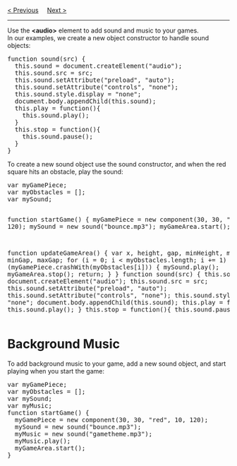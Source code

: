 <a href="/HTML/Graphics/Game/Images.md">&lt; Previous</a>
&nbsp;&nbsp;&nbsp;
<a href="/HTML/Graphics/Game/Gravity.md">Next &gt;</a>
<hr>
Use the <b>&lt;audio&gt;</b> element to add sound and music to your games.
<br>
In our examples, we create a new object constructor to handle sound objects:
<pre>
function sound(src) {
  this.sound = document.createElement("audio");
  this.sound.src = src;
  this.sound.setAttribute("preload", "auto");
  this.sound.setAttribute("controls", "none");
  this.sound.style.display = "none";
  document.body.appendChild(this.sound);
  this.play = function(){
    this.sound.play();
  }
  this.stop = function(){
    this.sound.pause();
  }
}
</pre>
To create a new sound object use the sound constructor, and when the red square hits an obstacle, play the sound:
<pre>
var myGamePiece;
var myObstacles = [];
var mySound;

function startGame() {
  myGamePiece = new component(30, 30, "red", 10, 120);
  mySound = new sound("bounce.mp3");
  myGameArea.start();
}

function updateGameArea() {
  var x, height, gap, minHeight, maxHeight, minGap, maxGap;
  for (i = 0; i < myObstacles.length; i += 1) {
    if (myGamePiece.crashWith(myObstacles[i])) {
      mySound.play();
      myGameArea.stop();
      return;
    }
  }
  function sound(src) {
    this.sound = document.createElement("audio");
    this.sound.src = src;
    this.sound.setAttribute("preload", "auto");
    this.sound.setAttribute("controls", "none");
    this.sound.style.display = "none";
    document.body.appendChild(this.sound);
    this.play = function(){
      this.sound.play();
    }
    this.stop = function(){
      this.sound.pause();
    }
  }
}
</pre>
<h1>Background Music</h1>
To add background music to your game, add a new sound object, and start playing when you start the game:
<pre>
var myGamePiece;
var myObstacles = [];
var mySound;
var myMusic;
function startGame() {
  myGamePiece = new component(30, 30, "red", 10, 120);
  mySound = new sound("bounce.mp3");
  myMusic = new sound("gametheme.mp3");
  myMusic.play();
  myGameArea.start();
}
</pre>
